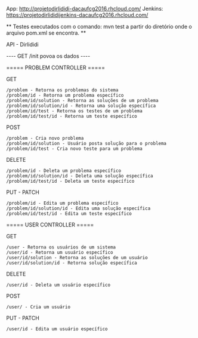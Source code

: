 App: http://projetodirlididi-dacaufcg2016.rhcloud.com/
Jenkins: https://projetodirlididijenkins-dacaufcg2016.rhcloud.com/

** Testes executados com o comando: mvn test a partir do diretório onde o arquivo pom.xml se encontra. **

API - Dirlididi

---- GET /init povoa os dados ----

===== PROBLEM CONTROLLER =====

GET

    /problem - Retorna os problemas do sistema
    /problem/id - Retorna um problema específico
    /problem/id/solution - Retorna as soluções de um problema
    /problem/id/solution/id - Retorna uma solução específica
    /problem/id/test - Retorna os testes de um problema
    /problem/id/test/id - Retorna um teste específico

POST

    /problem - Cria novo problema
    /problem/id/solution - Usuário posta solução para o problema
    /problem/id/test - Cria novo teste para um problema

DELETE

    /problem/id - Deleta um problema específico
    /problem/id/solution/id - Deleta uma solução específica
    /problem/id/test/id - Deleta um teste específico


PUT - PATCH

    /problem/id - Edita um problema específico
    /problem/id/solution/id - Edita uma solução específica
    /problem/id/test/id - Edita um teste específico

===== USER CONTROLLER =====

GET

    /user - Retorna os usuários de um sistema
    /user/id - Retorna um usuário específico
    /user/id/solution - Retorna as soluções de um usuário
    /user/id/solution/id - Retorna solução específica

DELETE

    /user/id - Deleta um usuário específico

POST

    /user/ - Cria um usuário

PUT - PATCH

    /user/id - Edita um usuário específico

